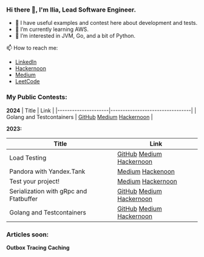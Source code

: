 ### Hi there 👋, I'm Ilia, Lead Software Engineer.

- 🔭 I have useful examples and contest here about development and tests.
- 🌱 I’m currently learning AWS.
- 👀 I’m interested in JVM, Go, and a bit of Python.

📫 How to reach me:
- [LinkedIn](https://www.linkedin.com/in/ilia-iv-er/)
- [Hackernoon](https://hackernoon.com/u/lookingforere)
- [Medium](https://hackernoon.com/u/lookingforere)
- [LeetCode](https://leetcode.com/SomeEPersonLikeMe/)


### My Public Contests:

**2024**
| Title               | Link                            |
|---------------------|---------------------------------|
| Golang and Testcontainers   | [GitHub](https://github.com/IliaEre/testcontainer-contest) [Medium](https://lookingforere.medium.com/one-more-time-about-golang-and-testcontainers-d30a50e11292) [Hackernoon](https://hackernoon.com/express-setup-golang-and-testcontainers-unwrapped)     |

**2023:**

| Title               | Link                            |
|---------------------|---------------------------------|
| Load Testing | [GitHub](https://github.com/IliaEre/load-test-contest) [Medium](https://lookingforere.medium.com/fast-load-testing-with-yandextank-and-ghz-77157bf4a779) [Hackernoon](https://hackernoon.com/turbocharge-load-testing-yandextank-ghz-combo-for-lightning-fast-code-checks)      |
| Pandora with Yandex.Tank     | [Medium](https://medium.com/@lookingforere/yandex-pandora-performance-testing-unleashing-versatility-like-a-swiss-army-knife-12c250f2bff2) [Hackenoon](https://hackernoon.com/leveraging-yandex-pandora-stress-testing-grpc-and-flatbuffer-services)     |
| Test your project!      | [Medium](https://lookingforere.medium.com/just-test-your-project-part-1-da33a8b823b4) [Hackernoon](https://hackernoon.com/just-go-ahead-and-test-your-project-part-1)        |
| Serialization with gRpc and Ftatbuffer  | [GitHub](https://github.com/IliaEre/serialisation-contest) [Medium](https://medium.com/@lookingforere/json-vs-proto-grpc-vs-flatbuffer-speed-showdown-for-mobile-app-backends-e3972074c35c) [Hackernoon](https://hackernoon.com/flutbuffers-in-2024-can-we-recreate-old-success-performance-optimization-takes-center-stage)       |
| Golang and Testcontainers   | [GitHub](https://github.com/IliaEre/testcontainer-contest) [Medium](https://lookingforere.medium.com/one-more-time-about-golang-and-testcontainers-d30a50e11292) [Hackernoon](https://app.hackernoon.com/stats/express-setup-golang-and-testcontainers-unwrapped)     |


### Articles soon:
**Outbox**
**Tracing**
**Caching**
